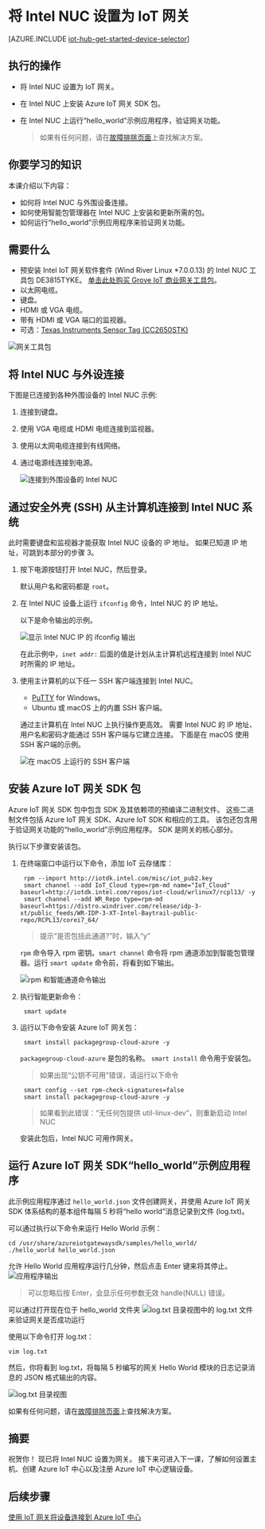 <properties
    pageTitle="SensorTag 设备和 Azure IoT 网关 - 第 1 课：设置 Intel NUC | Azure"
    description="将 Intel NUC 设置为传感器和 Azure IoT 中心之间的 IoT 网关，用于收集传感器信息并将其发送到 IoT 中心。"
    services="iot-hub"
    documentationcenter=""
    author="shizn"
    manager="yjianfeng"
    tags=""
    keywords="iot 网关, intel nuc, nuc 计算机, DE3815TYKE"
    translationtype="Human Translation" />
<tags
    ms.assetid="917090d6-35c2-495b-a620-ca6f9c02b317"
    ms.service="iot-hub"
    ms.devlang="c"
    ms.topic="article"
    ms.tgt_pltfrm="na"
    ms.workload="na"
    ms.date="3/21/2017"
    wacn.date="05/08/2017"
    ms.author="xshi"
    ms.sourcegitcommit="2c4ee90387d280f15b2f2ed656f7d4862ad80901"
    ms.openlocfilehash="51ecb2052a1db1ceb85dcbc2e31f0d17463bd685"
    ms.lasthandoff="04/28/2017" />

# <a name="set-up-intel-nuc-as-an-iot-gateway"></a>将 Intel NUC 设置为 IoT 网关
[AZURE.INCLUDE [iot-hub-get-started-device-selector](../../includes/iot-hub-get-started-device-selector.md)]

## <a name="what-you-will-do"></a>执行的操作

- 将 Intel NUC 设置为 IoT 网关。
- 在 Intel NUC 上安装 Azure IoT 网关 SDK 包。
- 在 Intel NUC 上运行“hello_world”示例应用程序，验证网关功能。

  > 如果有任何问题，请在[故障排除页面](/documentation/articles/iot-hub-gateway-kit-c-troubleshooting/)上查找解决方案。

## <a name="what-you-will-learn"></a>你要学习的知识

本课介绍以下内容：

- 如何将 Intel NUC 与外围设备连接。
- 如何使用智能包管理器在 Intel NUC 上安装和更新所需的包。
- 如何运行“hello_world”示例应用程序来验证网关功能。

## <a name="what-you-need"></a>需要什么

- 预安装 Intel IoT 网关软件套件 (Wind River Linux *7.0.0.13) 的 Intel NUC 工具包 DE3815TYKE。 [单击此处购买 Grove IoT 商业网关工具包](https://www.seeedstudio.com/Grove-IoT-Commercial-Gateway-Kit-p-2724.html)。
- 以太网电缆。
- 键盘。
- HDMI 或 VGA 电缆。
- 带有 HDMI 或 VGA 端口的监视器。
- 可选：[Texas Instruments Sensor Tag (CC2650STK)](http://www.ti.com/tool/cc2650stk)

![网关工具包](./media/iot-hub-gateway-kit-lessons/lesson1/kit.png)

## <a name="connect-intel-nuc-with-the-peripherals"></a>将 Intel NUC 与外设连接

下图是已连接到各种外围设备的 Intel NUC 示例:

1. 连接到键盘。
2. 使用 VGA 电缆或 HDMI 电缆连接到监视器。
3. 使用以太网电缆连接到有线网络。
4. 通过电源线连接到电源。

    ![连接到外围设备的 Intel NUC](./media/iot-hub-gateway-kit-lessons/lesson1/nuc.png)  

## <a name="connect-to-the-intel-nuc-system-from-host-computer-via-secure-shell-ssh"></a>通过安全外壳 (SSH) 从主计算机连接到 Intel NUC 系统

此时需要键盘和监视器才能获取 Intel NUC 设备的 IP 地址。 如果已知道 IP 地址，可跳到本部分的步骤 3。

1. 按下电源按钮打开 Intel NUC，然后登录。

    默认用户名和密码都是 `root`。

2. 在 Intel NUC 设备上运行 `ifconfig` 命令，Intel NUC 的 IP 地址。

    以下是命令输出的示例。

    ![显示 Intel NUC IP 的 ifconfig 输出](./media/iot-hub-gateway-kit-lessons/lesson1/ifconfig.png)


    在此示例中，`inet addr:` 后面的值是计划从主计算机远程连接到 Intel NUC 时所需的 IP 地址。

3. 使用主计算机的以下任一 SSH 客户端连接到 Intel NUC。

    - [PuTTY](http://www.putty.org/) for Windows。
    - Ubuntu 或 macOS 上的内置 SSH 客户端。

    通过主计算机在 Intel NUC 上执行操作更高效。 需要 Intel NUC 的 IP 地址、用户名和密码才能通过 SSH 客户端与它建立连接。 下面是在 macOS 使用 SSH 客户端的示例。
    
    ![在 macOS 上运行的 SSH 客户端](./media/iot-hub-gateway-kit-lessons/lesson1/ssh.png)

## <a name="install-the-azure-iot-gateway-sdk-package"></a>安装 Azure IoT 网关 SDK 包

Azure IoT 网关 SDK 包中包含 SDK 及其依赖项的预编译二进制文件。 这些二进制文件包括 Azure IoT 网关 SDK、Azure IoT SDK 和相应的工具。 该包还包含用于验证网关功能的“hello_world”示例应用程序。 SDK 是网关的核心部分。 

执行以下步骤安装该包。

1. 在终端窗口中运行以下命令，添加 IoT 云存储库：

        rpm --import http://iotdk.intel.com/misc/iot_pub2.key
        smart channel --add IoT_Cloud type=rpm-md name="IoT_Cloud" baseurl=http://iotdk.intel.com/repos/iot-cloud/wrlinux7/rcpl13/ -y
        smart channel --add WR_Repo type=rpm-md baseurl=https://distro.windriver.com/release/idp-3-xt/public_feeds/WR-IDP-3-XT-Intel-Baytrail-public-repo/RCPL13/corei7_64/

    > 提示“是否包括此通道?”时，输入“y”

    `rpm` 命令导入 rpm 密钥。`smart channel` 命令将 rpm 通道添加到智能包管理器。运行 `smart update` 命令前，将看到如下输出。

    ![rpm 和智能通道命令输出](./media/iot-hub-gateway-kit-lessons/lesson1/rpm_smart_channel.png)  

2. 执行智能更新命令：

        smart update

3. 运行以下命令安装 Azure IoT 网关包：

   
		smart install packagegroup-cloud-azure -y
   

    `packagegroup-cloud-azure` 是包的名称。 `smart install` 命令用于安装包。

    > 如果出现“公钥不可用”错误，请运行以下命令

        smart config --set rpm-check-signatures=false
        smart install packagegroup-cloud-azure -y

    > 如果看到此错误：“无任何包提供 util-linux-dev”，则重新启动 Intel NUC

    安装此包后，Intel NUC 可用作网关。

## <a name="run-the-azure-iot-gateway-sdk-helloworld-sample-application"></a>运行 Azure IoT 网关 SDK“hello_world”示例应用程序

此示例应用程序通过 `hello_world.json` 文件创建网关，并使用 Azure IoT 网关 SDK 体系结构的基本组件每隔 5 秒将“hello world”消息记录到文件 (log.txt)。

可以通过执行以下命令来运行 Hello World 示例：

    cd /usr/share/azureiotgatewaysdk/samples/hello_world/
    ./hello_world hello_world.json

允许 Hello World 应用程序运行几分钟，然后点击 Enter 键来将其停止。
![应用程序输出](./media/iot-hub-gateway-kit-lessons/lesson1/hello_world.png)

> 可以忽略后按 Enter，会显示任何参数无效 handle(NULL) 错误。

可以通过打开现在位于 hello_world 文件夹 ![log.txt 目录视图](./media/iot-hub-gateway-kit-lessons/lesson1/logtxtdir.png)中的 log.txt 文件来验证网关是否成功运行

使用以下命令打开 log.txt：

    vim log.txt

然后，你将看到 log.txt，将每隔 5 秒编写的网关 Hello World 模块的日志记录消息的 JSON 格式输出的内容。

![log.txt 目录视图](./media/iot-hub-gateway-kit-lessons/lesson1/logtxtview.png)

如果有任何问题，请在[故障排除页面](/documentation/articles/iot-hub-gateway-kit-c-troubleshooting/)上查找解决方案。

## <a name="summary"></a>摘要

祝贺你！ 现已将 Intel NUC 设置为网关。 接下来可进入下一课，了解如何设置主机、创建 Azure IoT 中心以及注册 Azure IoT 中心逻辑设备。

## <a name="next-steps"></a>后续步骤
[使用 IoT 网关将设备连接到 Azure IoT 中心](/documentation/articles/iot-hub-gateway-kit-c-iot-gateway-connect-device-to-cloud/)
